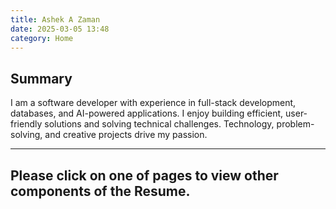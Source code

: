 ```yaml
---
title: Ashek A Zaman
date: 2025-03-05 13:48
category: Home
---
```


## Summary

I am a software developer with experience in full-stack development, databases, and AI-powered applications. 
I enjoy building efficient, user-friendly solutions and solving technical challenges. Technology, problem-solving, and creative projects drive my passion.

---

## Please click on one of pages to view other components of the Resume. ##

